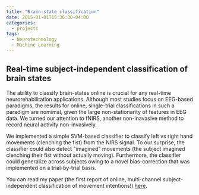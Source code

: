 ```yaml
---
title: "Brain-state classification"
date: 2015-01-01T15:30:30-04:00
categories:
  - projects
tags:
  - Neurotechnology
  - Machine Learning
---
```


## Real-time subject-independent classification of brain states

The ability to classify brain-states online is crucial for any real-time neurorehabilitation applications. Although most studies focus on EEG-based paradigms, the results for online, single-trial classifications in such a paradigm are nomimal, given the large non-stationarity of features in EEG data. We turned our attention to fNIRS, another non-inavasive method to record neural activity non-invasively.

We implemented a simple SVM-based classifier to classify left vs right hand movements (clenching the fist) from the NIRS signal. To our surprise, the classifier could also detect "imagined" movements (the subject imagined clenching their fist without actually moving). Furthermore, the classifier could generalize across subjects owing to a novel bias-correction that was implemented on a trial-by-trial basis.

You can read my paper (the first report of online, multi-channel subject-independent classification of movement intentions!) [here](https://journals.plos.org/plosone/article?id=10.1371/journal.pone.0159959).
